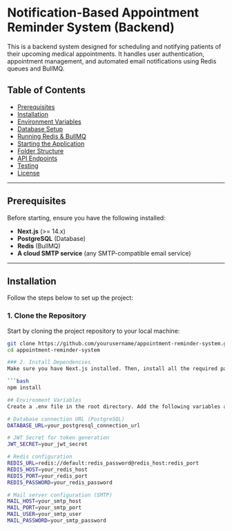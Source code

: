 # Notification-Based Appointment Reminder System (Backend)

This is a backend system designed for scheduling and notifying patients of their upcoming medical appointments. It handles user authentication, appointment management, and automated email notifications using Redis queues and BullMQ.

## Table of Contents

- [Prerequisites](#prerequisites)
- [Installation](#installation)
- [Environment Variables](#environment-variables)
- [Database Setup](#database-setup)
- [Running Redis & BullMQ](#running-redis--bullmq)
- [Starting the Application](#starting-the-application)
- [Folder Structure](#folder-structure)
- [API Endpoints](#api-endpoints)
- [Testing](#testing)
- [License](#license)

---

## Prerequisites

Before starting, ensure you have the following installed:

- **Next.js** (>= 14.x)
- **PostgreSQL** (Database)
- **Redis** (BullMQ)
- **A cloud SMTP service** (any SMTP-compatible email service)

---

## Installation

Follow the steps below to set up the project:

### 1. Clone the Repository

Start by cloning the project repository to your local machine:

```bash
git clone https://github.com/yourusername/appointment-reminder-system.git
cd appointment-reminder-system

### 2. Install Dependencies
Make sure you have Next.js installed. Then, install all the required packages by running:

```bash
npm install

## Environment Variables
Create a .env file in the root directory. Add the following variables and update the values as per your configuration:

# Database connection URL (PostgreSQL)
DATABASE_URL=your_postgresql_connection_url

# JWT Secret for token generation
JWT_SECRET=your_jwt_secret

# Redis configuration
REDIS_URL=redis://default:redis_password@redis_host:redis_port
REDIS_HOST=your_redis_host
REDIS_PORT=your_redis_port
REDIS_PASSWORD=your_redis_password

# Mail server configuration (SMTP)
MAIL_HOST=your_smtp_host
MAIL_PORT=your_smtp_port
MAIL_USER=your_smtp_user
MAIL_PASSWORD=your_smtp_password
